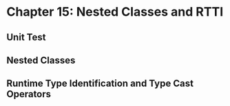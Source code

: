 # Chapter 15: Nested Classes and RTTI

## Unit Test

## Nested Classes

## Runtime Type Identification and Type Cast Operators
